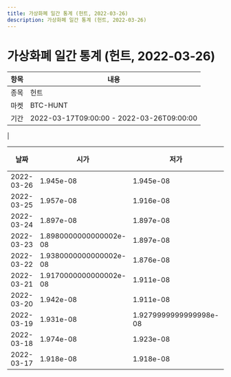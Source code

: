 ```yaml
---
title: 가상화폐 일간 통계 (헌트, 2022-03-26)
description: 가상화폐 일간 통계 (헌트, 2022-03-26)
---
```


가상화폐 일간 통계 (헌트, 2022-03-26)
===

|항목|내용|
|--|--|
|종목|헌트|
|마켓|BTC-HUNT|\i|종류|일 단위 캔들|
|기간|2022-03-17T09:00:00 - 2022-03-26T09:00:00
|

|날짜|시가|저가|고가|종가|비고|
|--|--|--|--|--|--|
|2022-03-26|1.945e-08|1.945e-08|1.945e-08|1.945e-08|    |
|2022-03-25|1.957e-08|1.916e-08|1.957e-08|1.916e-08|    |
|2022-03-24|1.897e-08|1.897e-08|1.9789999999999997e-08|1.957e-08|    |
|2022-03-23|1.8980000000000002e-08|1.897e-08|1.953e-08|1.946e-08|    |
|2022-03-22|1.9380000000000002e-08|1.876e-08|1.9380000000000002e-08|1.8980000000000002e-08|    |
|2022-03-21|1.9170000000000002e-08|1.911e-08|1.964e-08|1.964e-08|    |
|2022-03-20|1.942e-08|1.911e-08|1.943e-08|1.9170000000000002e-08|    |
|2022-03-19|1.931e-08|1.9279999999999998e-08|1.971e-08|1.971e-08|    |
|2022-03-18|1.974e-08|1.923e-08|1.974e-08|1.931e-08|    |
|2022-03-17|1.918e-08|1.918e-08|2.032e-08|1.9979999999999998e-08|    |
